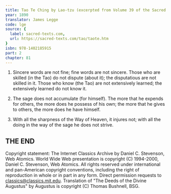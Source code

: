 ```yaml
---
title: Tao Te Ching by Lao-tzu (excerpted from Volume 39 of the Sacred Books of the East.)
year: 1890
translator: James Legge
code: lge
source: {
  label: sacred-texts.com,
  url: https://sacred-texts.com/tao/taote.htm
}
isbn: 978-1402185915
part: 2
chapter: 81
---
```

1. Sincere words are not fine; fine words are not sincere. Those who are skilled (in the Tao) do not dispute (about it); the disputatious are not skilled in it. Those who know (the Tao) are not extensively learned; the extensively learned do not know it. 

2. The sage does not accumulate (for himself). The more that he expends for others, the more does he possess of his own; the more that he gives to others, the more does he have himself. 

3. With all the sharpness of the Way of Heaven, it injures not; with all the doing in the way of the sage he does not strive.

THE END 
----------------------------------------------------------------------

Copyright statement:
The Internet Classics Archive by Daniel C. Stevenson, Web Atomics.
World Wide Web presentation is copyright (C) 1994-2000, Daniel C. Stevenson, Web Atomics.
All rights reserved under international and pan-American copyright conventions, including the right of reproduction in whole or in part in any form. Direct permission requests to classics@classics.mit.edu.
Translation of "The Deeds of the Divine Augustus" by Augustus is copyright (C) Thomas Bushnell, BSG.